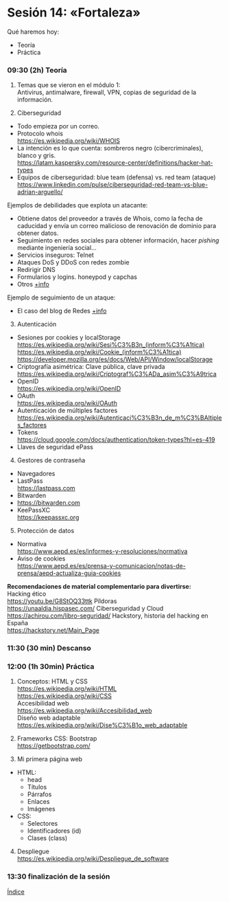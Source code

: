 # Sesión 14: «Fortaleza»

Qué haremos hoy:
- Teoría
- Práctica

### 09:30 (2h) Teoría 

1. Temas que se vieron en el módulo 1:  
Antivirus, antimalware, firewall, VPN, copias de seguridad de la información.

2. Ciberseguridad  
- Todo empieza por un correo.
- Protocolo whois  
https://es.wikipedia.org/wiki/WHOIS  
- La intención es lo que cuenta: sombreros negro (cibercriminales), blanco y gris.  
https://latam.kaspersky.com/resource-center/definitions/hacker-hat-types  
- Equipos de ciberseguridad: blue team (defensa) vs. red team (ataque)  
https://www.linkedin.com/pulse/ciberseguridad-red-team-vs-blue-adrian-arguello/  

Ejemplos de debilidades que explota un atacante:  
- Obtiene datos del proveedor a través de Whois, como la fecha de caducidad y envía un correo malicioso de renovación de dominio para obtener datos.
- Seguimiento en redes sociales para obtener información, hacer *pishing* mediante ingeniería social...
- Servicios inseguros: Telnet
- Ataques DoS y DDoS con redes zombie
- Redirigir DNS
- Formularios y logins. honeypod y capchas
- Otros [+info](../recursos/ataques.md)

Ejemplo de seguimiento de un ataque:  
- El caso del blog de Redes [+info](../recursos/redes/redes.md)  

3. Autenticación  
- Sesiones por cookies y localStorage  
https://es.wikipedia.org/wiki/Sesi%C3%B3n_(inform%C3%A1tica)  
https://es.wikipedia.org/wiki/Cookie_(inform%C3%A1tica)  
https://developer.mozilla.org/es/docs/Web/API/Window/localStorage  
- Criptografía asimétrica: Clave pública, clave privada  
https://es.wikipedia.org/wiki/Criptograf%C3%ADa_asim%C3%A9trica  
- OpenID  
https://es.wikipedia.org/wiki/OpenID  
- OAuth  
https://es.wikipedia.org/wiki/OAuth  
- Autenticación de múltiples factores  
https://es.wikipedia.org/wiki/Autenticaci%C3%B3n_de_m%C3%BAltiples_factores
- Tokens  
https://cloud.google.com/docs/authentication/token-types?hl=es-419  
- Llaves de seguridad ePass

4. Gestores de contraseña  
- Navegadores
- LastPass  
https://lastpass.com  
- Bitwarden  
- https://bitwarden.com  
- KeePassXC  
https://keepassxc.org  

5. Protección de datos
- Normativa  
https://www.aepd.es/es/informes-y-resoluciones/normativa  
- Aviso de cookies  
https://www.aepd.es/es/prensa-y-comunicacion/notas-de-prensa/aepd-actualiza-guia-cookies  

**Recomendaciones de material complementario para divertirse:**  
Hacking ético  
https://youtu.be/G8StOQ33ttk
Píldoras  
https://unaaldia.hispasec.com/
Ciberseguridad y Cloud  
https://achirou.com/libro-seguridad/
Hackstory, historia del hacking en España  
https://hackstory.net/Main_Page

### 11:30 (30 min) Descanso

### 12:00 (1h 30min) Práctica

1. Conceptos: HTML y CSS  
https://es.wikipedia.org/wiki/HTML  
https://es.wikipedia.org/wiki/CSS  
Accesibilidad web  
https://es.wikipedia.org/wiki/Accesibilidad_web  
Diseño web adaptable  
https://es.wikipedia.org/wiki/Dise%C3%B1o_web_adaptable  

2. Frameworks CSS: Bootstrap  
https://getbootstrap.com/  

3. Mi primera página web  
- HTML:  
	- head
	- Títulos
	- Párrafos
	- Enlaces
	- Imágenes
- CSS:
	- Selectores
	- Identificadores (id)
	- Clases (class)

4. Despliegue  
https://es.wikipedia.org/wiki/Despliegue_de_software  

### 13:30 finalización de la sesión

[Índice](../README.md)
